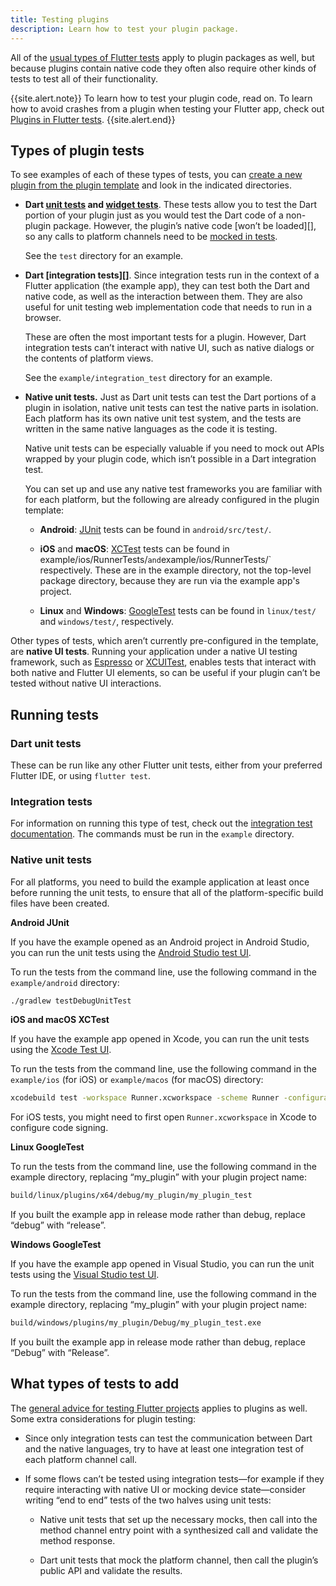 ```yaml
---
title: Testing plugins
description: Learn how to test your plugin package.
---
```


All of the [usual types of Flutter tests][] apply to
plugin packages as well, but because plugins contain
native code they often also require other kinds of tests
to test all of their functionality.

[usual types of Flutter tests]: {{site.url}}/testing

{{site.alert.note}}
  To learn how to test your plugin code, read on.
  To learn how to avoid crashes from a plugin when
  testing your Flutter app, check out
  [Plugins in Flutter tests][].
{{site.alert.end}}

[Plugins in Flutter tests]: {{site.url}}/development/packages-and-plugins/plugins-in-tests

## Types of plugin tests

To see examples of each of these types of tests, you can
[create a new plugin from the plugin template][plugin-tests]
and look in the indicated directories.

* <strong>Dart [unit tests][] and [widget tests][]</strong>.
  These tests allow you to test the Dart portion of your plugin
  just as you would test the Dart code of a non-plugin package.
  However, the plugin’s native code [won’t be loaded][],
  so any calls to platform channels need to be [mocked in tests][].

  See the `test` directory for an example.

* <strong>Dart [integration tests][]</strong>.
  Since integration tests run in the context of a
  Flutter application (the example app),
  they can test both the Dart and native code,
  as well as the interaction between them.
  They are also useful for unit testing web implementation
  code that needs to run in a browser.

  These are often the most important tests for a plugin.
  However, Dart integration tests can’t interact with native UI,
  such as native dialogs or the contents of platform views.

  See the  `example/integration_test` directory for an example.

* <strong>Native unit tests.</strong>
  Just as Dart unit tests can test the Dart portions
  of a plugin in isolation, native unit tests can
  test the native parts in isolation.
  Each platform has its own native unit test system,
  and the tests are written in the same native languages
  as the code it is testing.

  Native unit tests can be especially valuable
  if you need to mock out APIs wrapped by your plugin code,
  which isn’t possible in a Dart integration test.

  You can set up and use any native test frameworks
  you are familiar with for each platform,
  but the following are already configured in the plugin template:

  * <strong>Android</strong>:
    [JUnit][] tests can be found in `android/src/test/`.

  * <strong>iOS</strong> and <strong>macOS</strong>:
    [XCTest][] tests can be found in  example/ios/RunnerTests/`
    and `example/ios/RunnerTests/` respectively.
    These are in the example directory,
    not the top-level package directory,
    because they are run via the example app's project.

  * <strong>Linux</strong> and <strong>Windows</strong>:
    [GoogleTest][] tests can be found in `linux/test/`
    and `windows/test/`, respectively.

Other types of tests, which aren’t currently pre-configured
in the template, are <strong>native UI tests</strong>.
Running your application under a native UI testing framework,
such as [Espresso][] or [XCUITest][],
enables tests that interact with both native and Flutter UI elements,
so can be useful if your plugin can’t be tested without
native UI interactions.


[Espresso]: {{site.github}}/flutter/packages/tree/main/packages/espresso
[GoogleTest]: {{site.github}}/google/googletest
[integrations tests]: {{site.url}}/cookbook/testing/integration/introduction
[JUnit]: {{site.github}}/junit-team/junit4/wiki/Getting-started
[mocked in tests]: {{site.url}}/development/packages-and-plugins/plugins-in-tests#mock-the-platform-channel
[plugin-tests]: {{site.url}}/development/packages-and-plugins/developing-packages#step-1-create-the-package-1
[unit tests]: {{site.url}}/cookbook/testing/unit/introduction
[widget tests]: {{site.url}}/cookbook/testing/widget/introduction
[won't be loaded]: {{site.url}}/development/packages-and-plugins/plugins-in-tests
[XCTest]: https://developer.apple.com/documentation/xctest
[XCUITest]: https://developer.apple.com/library/archive/documentation/DeveloperTools/Conceptual/testing_with_xcode/chapters/09-ui_testing.html

## Running tests

### Dart unit tests

These can be run like any other Flutter unit tests,
either from your preferred Flutter IDE,
or using `flutter test`.

### Integration tests

For information on running this type of test, check out the
[integration test documentation][].
The commands must be run in the `example` directory. 

[integration test documentation]: {{site.url}}/cookbook/testing/integration/introduction#5-run-the-integration-test

### Native unit tests

For all platforms, you need to build the example
application at least once before running the unit tests,
to ensure that all of the platform-specific build
files have been created.

<strong>Android JUnit</strong><br>

If you have the example opened as an Android project
in Android Studio, you can run the unit tests using
the [Android Studio test UI][].

To run the tests from the command line,
use the following command in the `example/android` directory:

```sh
./gradlew testDebugUnitTest
```

<strong>iOS and macOS XCTest</strong><br>

If you have the example app opened in Xcode,
you can run the unit tests using the [Xcode Test UI][].

To run the tests from the command line,
use the following command in the `example/ios` (for iOS)
or `example/macos` (for macOS) directory:

```sh
xcodebuild test -workspace Runner.xcworkspace -scheme Runner -configuration Debug
```

For iOS tests, you might need to first open
`Runner.xcworkspace` in Xcode to configure code signing.

<strong>Linux GoogleTest</strong><br>

To run the tests from the command line,
use the following command in the example directory,
replacing “my_plugin” with your plugin project name:

```sh
build/linux/plugins/x64/debug/my_plugin/my_plugin_test
```

If you built the example app in release mode rather than
debug, replace “debug” with “release”.

<strong>Windows GoogleTest</strong><br>

If you have the example app opened in Visual Studio,
you can run the unit tests using the [Visual Studio test UI][].

To run the tests from the command line,
use the following command in the example directory,
replacing “my_plugin” with your plugin project name:

```sh
build/windows/plugins/my_plugin/Debug/my_plugin_test.exe
```

If you built the example app in release mode rather
than debug, replace “Debug” with “Release”.

## What types of tests to add

The [general advice for testing Flutter projects][general advice]
applies to plugins as well.
Some extra considerations for plugin testing:

* Since only integration tests can test the communication
  between Dart and the native languages,
  try to have at least one integration test of each
  platform channel call.

* If some flows can’t be tested using integration
  tests—for example if they require interacting with
  native UI or mocking device state—consider writing
  “end to end” tests of the two halves using unit tests:

  * Native unit tests that set up the necessary mocks,
    then call into the method channel entry point
    with a synthesized call and validate the method response.

  * Dart unit tests that mock the platform channel,
    then call the plugin’s public API and validate the results.

[Android Studio test UI]: https://developer.android.com/studio/test/test-in-android-studio
[general advice]: {{site.url}}/testing
[Visual Studio test UI]: https://learn.microsoft.com/en-us/visualstudio/test/getting-started-with-unit-testing?view=vs-2022&tabs=dotnet%2Cmstest#run-unit-tests
[Xcode Test UI]: https://developer.apple.com/library/archive/documentation/DeveloperTools/Conceptual/testing_with_xcode/chapters/05-running_tests.html

